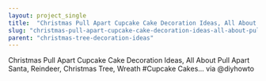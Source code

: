 ```yaml
---
layout: project_single
title:  "Christmas Pull Apart Cupcake Cake Decoration Ideas, All About Pull Apart Santa, Reindeer, Christmas Tree, Wreath #Cupcake Cakes... via @diyhowto"
slug: "christmas-pull-apart-cupcake-cake-decoration-ideas-all-about-pull-apart-santa-reindeer-christmas-tree"
parent: "christmas-tree-decoration-ideas"
---
```

Christmas Pull Apart Cupcake Cake Decoration Ideas, All About Pull Apart Santa, Reindeer, Christmas Tree, Wreath #Cupcake Cakes... via @diyhowto
